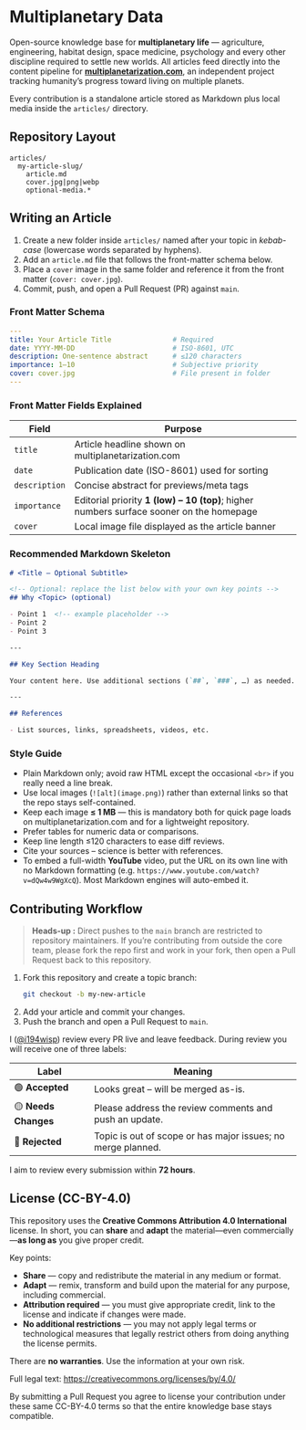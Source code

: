 # Multiplanetary Data

Open-source knowledge base for **multiplanetary life** — agriculture, engineering, habitat design, space medicine, psychology and every other discipline required to settle new worlds.
All articles feed directly into the content pipeline for **[multiplanetarization.com](https://www.multiplanetarization.com/)**, an independent project tracking humanity’s progress toward living on multiple planets.

Every contribution is a standalone article stored as Markdown plus local media inside the `articles/` directory.

## Repository Layout

```text
articles/
  my-article-slug/
    article.md
    cover.jpg|png|webp
    optional-media.*
```

## Writing an Article

1. Create a new folder inside `articles/` named after your topic in *kebab-case* (lowercase words separated by hyphens).
2. Add an `article.md` file that follows the front-matter schema below.
3. Place a `cover` image in the same folder and reference it from the front matter (`cover: cover.jpg`).
4. Commit, push, and open a Pull Request (PR) against `main`.

### Front Matter Schema

```yaml
---
title: Your Article Title               # Required
date: YYYY-MM-DD                        # ISO-8601, UTC
description: One-sentence abstract      # ≤120 characters
importance: 1–10                        # Subjective priority
cover: cover.jpg                        # File present in folder
---
```

### Front Matter Fields Explained

| Field      | Purpose |
|------------|---------|
| `title`    | Article headline shown on multiplanetarization.com |
| `date`     | Publication date (ISO-8601) used for sorting |
| `description` | Concise abstract for previews/meta tags |
| `importance` | Editorial priority **1 (low) – 10 (top)**; higher numbers surface sooner on the homepage |
| `cover`    | Local image file displayed as the article banner |

### Recommended Markdown Skeleton

```markdown
# <Title – Optional Subtitle>

<!-- Optional: replace the list below with your own key points -->
## Why <Topic> (optional)

- Point 1  <!-- example placeholder -->
- Point 2
- Point 3

---

## Key Section Heading

Your content here. Use additional sections (`##`, `###`, …) as needed.

---

## References

- List sources, links, spreadsheets, videos, etc.
```

### Style Guide

* Plain Markdown only; avoid raw HTML except the occasional `<br>` if you really need a line break.
* Use local images (`![alt](image.png)`) rather than external links so that the repo stays self-contained.
* Keep each image **≤ 1 MB** — this is mandatory both for quick page loads on multiplanetarization.com and for a lightweight repository.
* Prefer tables for numeric data or comparisons.
* Keep line length ≤120 characters to ease diff reviews.
* Cite your sources – science is better with references.
* To embed a full-width **YouTube** video, put the URL on its own line with no Markdown formatting (e.g. `https://www.youtube.com/watch?v=dQw4w9WgXcQ`). Most Markdown engines will auto-embed it.

## Contributing Workflow

> **Heads-up :** Direct pushes to the `main` branch are restricted to repository maintainers. If you’re contributing from outside the core team, please fork the repo first and work in your fork, then open a Pull Request back to this repository.

1. Fork this repository and create a topic branch:
   ```bash
   git checkout -b my-new-article
   ```
2. Add your article and commit your changes.
3. Push the branch and open a Pull Request to `main`.

I ([@i194wisp](https://x.com/i194wisp)) review every PR live and leave feedback.
During review you will receive one of three labels:

| Label            | Meaning                                                      |
|------------------|--------------------------------------------------------------|
| 🟢 **Accepted**     | Looks great – will be merged as-is.                          |
| 🟡 **Needs Changes**| Please address the review comments and push an update.       |
| 🔴 **Rejected**     | Topic is out of scope or has major issues; no merge planned. |

I aim to review every submission within **72 hours**.

## License (CC-BY-4.0)

This repository uses the **Creative Commons Attribution 4.0 International** license.
In short, you can **share** and **adapt** the material—even commercially—**as long as** you give proper credit.

Key points:

* **Share** — copy and redistribute the material in any medium or format.
* **Adapt** — remix, transform and build upon the material for any purpose, including commercial.
* **Attribution required** — you must give appropriate credit, link to the license and indicate if changes were made.
* **No additional restrictions** — you may not apply legal terms or technological measures that legally restrict others from doing anything the license permits.

There are **no warranties**. Use the information at your own risk.

Full legal text: <https://creativecommons.org/licenses/by/4.0/>

By submitting a Pull Request you agree to license your contribution under these same CC-BY-4.0 terms so that the entire knowledge base stays compatible.